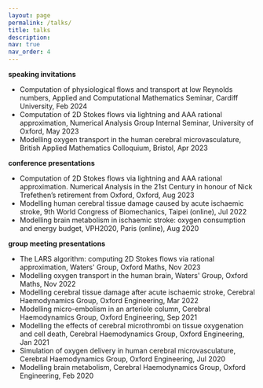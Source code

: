 ```yaml
---
layout: page
permalink: /talks/
title: talks
description:
nav: true
nav_order: 4
---
```


<!-- _pages/publications.md -->
<div class="page">

<p><strong>speaking invitations</strong></p>
<ul>
<li>Computation of physiological flows and transport at low Reynolds numbers, Applied and Computational Mathematics Seminar, Cardiff University, Feb 2024</li>
<li>Computation of 2D Stokes flows via lightning and AAA rational approximation, Numerical Analysis Group Internal Seminar, University of Oxford, May 2023</li>
<li>Modelling oxygen transport in the human cerebral microvasculature, British Applied Mathematics Colloquium, Bristol, Apr 2023</li>
</ul>

<p><strong>conference presentations</strong></p>
<ul>
<li>Computation of 2D Stokes flows via lightning and AAA rational approximation. Numerical Analysis in the 21st Century in honour of Nick Trefethen’s retirement from Oxford,
Oxford, Aug 2023</li>
<li>Modelling human cerebral tissue damage caused by acute ischaemic stroke, 9th World Congress of Biomechanics, Taipei (online), Jul 2022</li>
<li>Modelling brain metabolism in ischaemic stroke: oxygen consumption and energy budget, VPH2020, Paris (online), Aug 2020</li>
</ul>

<p><strong>group meeting presentations</strong></p>
<ul>
<li>The LARS algorithm: computing 2D Stokes flows via rational approximation, Waters' Group, Oxford Maths, Nov 2023</li>
<li>Modelling oxygen transport in the human brain, Waters' Group, Oxford Maths, Nov 2022</li>
<li>Modelling cerebral tissue damage after acute ischaemic stroke, Cerebral Haemodynamics Group, Oxford Engineering, Mar 2022</li>
<li>Modelling micro-embolism in an arteriole column, Cerebral Haemodynamics Group, Oxford Engineering, Sep 2021</li>
<li>Modelling the effects of cerebral microthrombi on tissue oxygenation and cell death, Cerebral Haemodynamics Group, Oxford Engineering, Jan 2021</li>
<li>Simulation of oxygen delivery in human cerebral microvasculature, Cerebral Haemodynamics Group, Oxford Engineering, Jul 2020</li>
<li>Modelling brain metabolism, Cerebral Haemodynamics Group, Oxford Engineering, Feb 2020</li>
</ul>
</div>
